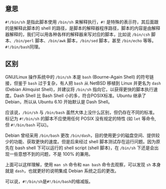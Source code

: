 
## 意思
`#!/bin/sh` 是指此脚本使用 `/bin/sh` 来解释执行，`#!` 是特殊的表示符，其后面跟的是解释此脚本的 shell 的路径，是脚本的解释器程序路径，脚本的内容是由解释器解释的，我们可以用各种各样的解释器来写对应的脚本，比如说 `/bin/csh` 脚本、`/bin/perl` 脚本、`/bin/awk` 脚本，`/bin/sed` 脚本，甚至 `/bin/echo` 等等。`#!/bin/bash`同理。


## 区别
GNU/Linux 操作系统中的 `/bin/sh` 本是 `bash` (Bourne-Again Shell) 的符号链接，但鉴于 `bash` 过于复杂，有人把 `bash` 从 NetBSD 移植到 Linux 并更名为 `dash` (Debian Almquist Shell)，并建议将 `/bin/sh` 指向它，以获得更快的脚本执行速度。Dash Shell 比 Bash Shell 小的多，符合POSIX标准。Ubuntu 继承了 Debian，所以从 Ubuntu 6.10 开始默认是 Dash Shell。

应该说，`/bin/sh` 与 `/bin/bash` 虽然大体上没什么区别，但仍存在不同的标准。标记为 `#!/bin/sh` 的脚本不应使用任何 POSIX 没有规定的特性 (如 `let` 等命令, 但 `#!/bin/bash` 可以)。

Debian 曾经采用 `/bin/bash` 更改 `/bin/dash`，目的使用更少的磁盘空间、提供较少的功能、获取更快的速度。但是后来经过 shell 脚本测试存在运行问题。因为原先在 bash shell 下可以运行的 shell script (shell 脚本)，在 `/bin/sh` 下还是会出现一些意想不到的问题，不是 100% 的兼用。

上面可以这样理解，使用 `man sh` 命令和 `man bash` 命令去观察，可以发现 `sh` 本身就是 `dash`，也就更好的说明集成 Debian 系统之后的更改。


可以说，`#!/bin/sh`是`#!/bin/bash`的缩减版。